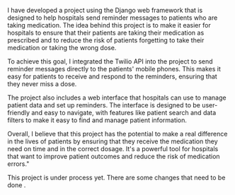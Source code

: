 I have developed a project using the Django web framework that is designed to help hospitals send reminder messages to patients who are taking medication. 
The idea behind this project is to make it easier for hospitals to ensure that their patients are taking their medication as prescribed and to reduce the risk of patients forgetting to take their medication or taking the wrong dose.

To achieve this goal, I integrated the Twilio API into the project to send reminder messages directly to the patients' mobile phones.
This makes it easy for patients to receive and respond to the reminders, ensuring that they never miss a dose.

The project also includes a web interface that hospitals can use to manage patient data and set up reminders. 
The interface is designed to be user-friendly and easy to navigate, with features like patient search and data filters to make it easy to find and manage patient information.

Overall, I believe that this project has the potential to make a real difference in the lives of patients by ensuring that they receive the medication they need on time and in the correct dosage. 
It's a powerful tool for hospitals that want to improve patient outcomes and reduce the risk of medication errors."

This project is under process yet. There are some changes that need to be done .
